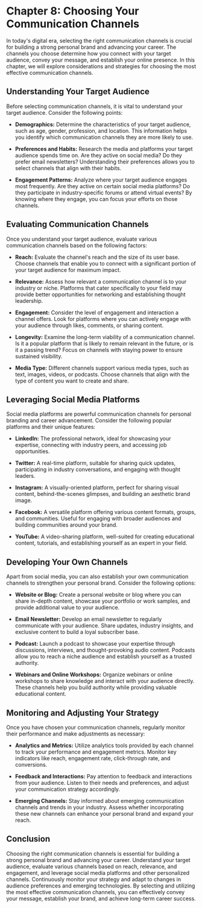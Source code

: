 Chapter 8: Choosing Your Communication Channels
===============================================

In today's digital era, selecting the right communication channels is crucial for building a strong personal brand and advancing your career. The channels you choose determine how you connect with your target audience, convey your message, and establish your online presence. In this chapter, we will explore considerations and strategies for choosing the most effective communication channels.

Understanding Your Target Audience
----------------------------------

Before selecting communication channels, it is vital to understand your target audience. Consider the following points:

* **Demographics:** Determine the characteristics of your target audience, such as age, gender, profession, and location. This information helps you identify which communication channels they are more likely to use.

* **Preferences and Habits:** Research the media and platforms your target audience spends time on. Are they active on social media? Do they prefer email newsletters? Understanding their preferences allows you to select channels that align with their habits.

* **Engagement Patterns:** Analyze where your target audience engages most frequently. Are they active on certain social media platforms? Do they participate in industry-specific forums or attend virtual events? By knowing where they engage, you can focus your efforts on those channels.

Evaluating Communication Channels
---------------------------------

Once you understand your target audience, evaluate various communication channels based on the following factors:

* **Reach:** Evaluate the channel's reach and the size of its user base. Choose channels that enable you to connect with a significant portion of your target audience for maximum impact.

* **Relevance:** Assess how relevant a communication channel is to your industry or niche. Platforms that cater specifically to your field may provide better opportunities for networking and establishing thought leadership.

* **Engagement:** Consider the level of engagement and interaction a channel offers. Look for platforms where you can actively engage with your audience through likes, comments, or sharing content.

* **Longevity:** Examine the long-term viability of a communication channel. Is it a popular platform that is likely to remain relevant in the future, or is it a passing trend? Focus on channels with staying power to ensure sustained visibility.

* **Media Type:** Different channels support various media types, such as text, images, videos, or podcasts. Choose channels that align with the type of content you want to create and share.

Leveraging Social Media Platforms
---------------------------------

Social media platforms are powerful communication channels for personal branding and career advancement. Consider the following popular platforms and their unique features:

* **LinkedIn:** The professional network, ideal for showcasing your expertise, connecting with industry peers, and accessing job opportunities.

* **Twitter:** A real-time platform, suitable for sharing quick updates, participating in industry conversations, and engaging with thought leaders.

* **Instagram:** A visually-oriented platform, perfect for sharing visual content, behind-the-scenes glimpses, and building an aesthetic brand image.

* **Facebook:** A versatile platform offering various content formats, groups, and communities. Useful for engaging with broader audiences and building communities around your brand.

* **YouTube:** A video-sharing platform, well-suited for creating educational content, tutorials, and establishing yourself as an expert in your field.

Developing Your Own Channels
----------------------------

Apart from social media, you can also establish your own communication channels to strengthen your personal brand. Consider the following options:

* **Website or Blog:** Create a personal website or blog where you can share in-depth content, showcase your portfolio or work samples, and provide additional value to your audience.

* **Email Newsletter:** Develop an email newsletter to regularly communicate with your audience. Share updates, industry insights, and exclusive content to build a loyal subscriber base.

* **Podcast:** Launch a podcast to showcase your expertise through discussions, interviews, and thought-provoking audio content. Podcasts allow you to reach a niche audience and establish yourself as a trusted authority.

* **Webinars and Online Workshops:** Organize webinars or online workshops to share knowledge and interact with your audience directly. These channels help you build authority while providing valuable educational content.

Monitoring and Adjusting Your Strategy
--------------------------------------

Once you have chosen your communication channels, regularly monitor their performance and make adjustments as necessary:

* **Analytics and Metrics:** Utilize analytics tools provided by each channel to track your performance and engagement metrics. Monitor key indicators like reach, engagement rate, click-through rate, and conversions.

* **Feedback and Interactions:** Pay attention to feedback and interactions from your audience. Listen to their needs and preferences, and adjust your communication strategy accordingly.

* **Emerging Channels:** Stay informed about emerging communication channels and trends in your industry. Assess whether incorporating these new channels can enhance your personal brand and expand your reach.

Conclusion
----------

Choosing the right communication channels is essential for building a strong personal brand and advancing your career. Understand your target audience, evaluate various channels based on reach, relevance, and engagement, and leverage social media platforms and other personalized channels. Continuously monitor your strategy and adapt to changes in audience preferences and emerging technologies. By selecting and utilizing the most effective communication channels, you can effectively convey your message, establish your brand, and achieve long-term career success.

